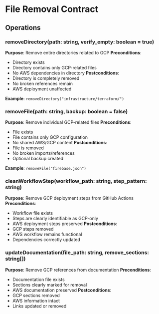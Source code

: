 # File Removal Contract

## Operations

### removeDirectory(path: string, verify_empty: boolean = true)
**Purpose**: Remove entire directories related to GCP
**Preconditions**:
- Directory exists
- Directory contains only GCP-related files
- No AWS dependencies in directory
**Postconditions**:
- Directory is completely removed
- No broken references remain
- AWS deployment unaffected

**Example**: `removeDirectory("infrastructure/terraform/")`

### removeFile(path: string, backup: boolean = false)
**Purpose**: Remove individual GCP-related files
**Preconditions**:
- File exists
- File contains only GCP configuration
- No shared AWS/GCP content
**Postconditions**:
- File is removed
- No broken imports/references
- Optional backup created

**Example**: `removeFile("firebase.json")`

### cleanWorkflowStep(workflow_path: string, step_pattern: string)
**Purpose**: Remove GCP deployment steps from GitHub Actions
**Preconditions**:
- Workflow file exists
- Steps are clearly identifiable as GCP-only
- AWS deployment steps preserved
**Postconditions**:
- GCP steps removed
- AWS workflow remains functional
- Dependencies correctly updated

### updateDocumentation(file_path: string, remove_sections: string[])
**Purpose**: Remove GCP references from documentation
**Preconditions**:
- Documentation file exists
- Sections clearly marked for removal
- AWS documentation preserved
**Postconditions**:
- GCP sections removed
- AWS information intact
- Links updated or removed